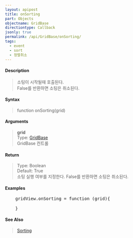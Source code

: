 ```yaml
---
layout: apipost
title: onSorting
part: Objects
objectname: GridBase
directiontype: Callback
jsonly: true
permalink: /api/GridBase/onSorting/
tags:
  - event
  - sort
  - 정렬취소
---
```



#### Description

> 소팅이 시작될때 호출된다.  
> False를 반환하면 소팅은 취소된다.  

#### Syntax

> function onSorting(grid)  

#### Arguments  

> **grid**  
> Type: [GridBase](/api/GridBase/)  
> GridBase 컨트롤  

#### Return  

> Type: Boolean   
> Default: True  
> 소팅 실행 여부를 지정한다. False를 반환하면 소팅은 취소된다.  

#### Examples 

<pre class="prettyprint">
    gridView.onSorting = function (grid){

	}
</pre>

#### See Also
> [Sorting](/api/features/Sorting)